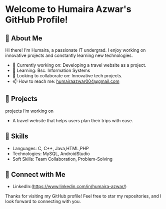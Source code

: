 # Welcome to Humaira Azwar's GitHub Profile!

## 👋 About Me

Hi there! I'm Humaira, a passionate IT undergrad. I enjoy working on innovative projects and constantly learning new technologies. 

- 🔭 Currently working on: Developing a travel website as a project.
- 🌱 Learning: Bsc. Information Systems
- 👯 Looking to collaborate on: Innovative tech projects.
- 📫 How to reach me: humairaazwar004@gmail.com

## 🚀 Projects

 projects I’m working on

- A travel website that helps users plan their trips with ease.

## 📜 Skills

- Languages: C, C++, Java,HTML,PHP
- Technologies: MySQL, AndroidStudio
- Soft Skills: Team Collaboration, Problem-Solving

## 🤝 Connect with Me

- LinkedIn:(https://www.linkedin.com/in/humaira-azwar/)


Thanks for visiting my GitHub profile! Feel free to star my repositories, and I look forward to connecting with you.



<!---
HumairaAzwar/HumairaAzwar is a ✨ special ✨ repository because its `README.md` (this file) appears on your GitHub profile.
You can click the Preview link to take a look at your changes.
--->
